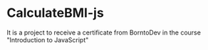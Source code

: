 # CalculateBMI-js
It is a project to receive a certificate from BorntoDev in the course "Introduction to JavaScript"
